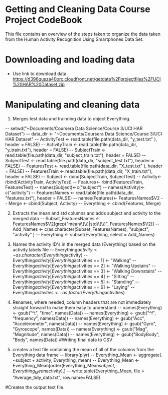 # Getting and Cleaning Data Course Project CodeBook
This file contains an overview of the steps taken to organize the data taken from the Human Activity Recognition
Using Smartphones Data Set.

# Downloading and loading data

- Use link to download data https://d396qusza40orc.cloudfront.net/getdata%2Fprojectfiles%2FUCI%20HAR%20Dataset.zip


# Manipulating and cleaning data

1. Merges test data and trainning data to object Everything.

-- setwd("~Documents/Coursera Data Science/Course 3/UCI HAR Dataset")
-- data_dir <- "~Documents/Coursera Data Science/Course 3/UCI HAR Dataset"
-- ActivityTest  <- read.table(file.path(data_dir, "y_test.txt" ), header = FALSE)
-- ActivityTrain <- read.table(file.path(data_dir, "y_train.txt"), header = FALSE)
-- SubjectTrain <- read.table(file.path(data_dir, "subject_train.txt"), header = FALSE)
-- SubjectTest  <- read.table(file.path(data_dir, "subject_test.txt"), header = FALSE)
-- FeaturesTest  <- read.table(file.path(data_dir, "X_test.txt" ), header = FALSE)
-- FeaturesTrain <- read.table(file.path(data_dir, "X_train.txt"), header = FALSE)
-- Subject <- rbind(SubjectTrain, SubjectTest)
-- Activity<- rbind(ActivityTrain, ActivityTest)
-- Features<- rbind(FeaturesTrain, FeaturesTest)
-- names(Subject)<-c("subject")
-- names(Activity)<- c("activity")
-- FeaturesNames <- read.table(file.path(data_dir, "features.txt"), header = FALSE)
-- names(Features)<- FeaturesNames$V2
-- Merge <- cbind(Subject, Activity)
-- Everything <- cbind(Features, Merge)

2. Extracts the mean and std columns and adds subject and activity to the merged data
-- Subset_FeaturesNames <- FeaturesNames$V2[grep("mean\\(\\)|std\\(\\)", FeaturesNames$V2)]
-- Add_Names <- c(as.character(Subset_FeaturesNames), "subject", "activity" )
-- Everything <- subset(Everything, select = Add_Names)

3. Names the activity ID's in the merged data (Everything) based on the activity labels file
-- Everything$activity <- as.character(Everything$activity)
-- Everything$activity[Everything$activities == 1] <- "Walking"
-- Everything$activity[Everything$activities == 2] <- "Walking Upstairs"
-- Everything$activity[Everything$activities == 3] <- "Walking Downstairs"
-- Everything$activity[Everything$activities == 4] <- "Sitting"
-- Everything$activity[Everything$activities == 5] <- "Standing"
-- Everything$activity[Everything$activities == 6] <- "Laying"
-- Everything$activities <- as.factor(Everything$activities)

4. Renames, where needed, column headers that are not immediately straight forward to make them easy to understand
-- names(Everything) <- gsub("^t", "time", names(Data))
-- names(Everything) <- gsub("^f", "frequency", names(Data))
-- names(Everything) <- gsub("Acc", "Accelerometer", names(Data))
-- names(Everything) <- gsub("Gyro", "Gyroscope", names(Data))
-- names(Everything) <- gsub("Mag", "Magnitude", names(Data))
-- names(Everything) <- gsub("BodyBody", "Body", names(Data))
#Writing final data to CSV

5. creates a text file containing the mean of all of the columns from the Everything data frame
-- library(plyr)
-- Everything_Mean <- aggregate(. ~subject + activity, Everything, mean)
-- Everything_Mean <- Everything_Mean[order(Everything_Mean$subject, Everything_Mean$activity),]
-- write.table(Everything_Mean, file = "Average_tidy_data.txt", row.name=FALSE)

#Creates the output text file.
